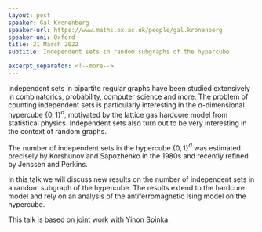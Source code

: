 ```yaml
---
layout: post
speaker: Gal Kronenberg
speaker-url: https://www.maths.ox.ac.uk/people/gal.kronenberg
speaker-uni: Oxford
title: 21 March 2022
subtitle: Independent sets in random subgraphs of the hypercube

excerpt_separator: <!--more-->
---
```

Independent sets in bipartite regular graphs have been studied extensively in combinatorics, probability, computer science and more. The problem of counting independent sets is particularly interesting in the $d$-dimensional hypercube {$0,1$}$^d$, motivated by the lattice gas hardcore model from statistical physics. Independent sets also turn out to be very interesting in the context of random graphs.

The number of independent sets in the hypercube {$0,1$}$^d$ was estimated precisely by Korshunov and Sapozhenko in the 1980s and recently refined by Jenssen and Perkins.

In this talk we will discuss new results on the number of independent sets in a random subgraph of the hypercube. The results extend to the hardcore model and rely on an analysis of the antiferromagnetic Ising model on the hypercube.

This talk is based on joint work with Yinon Spinka.
<!--more-->

